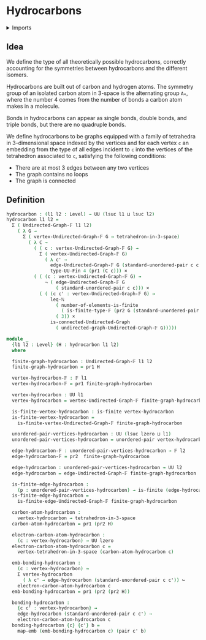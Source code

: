 # Hydrocarbons

<details><summary>Imports</summary>
```agda
module organic-chemistry.hydrocarbons where
open import elementary-number-theory.inequality-natural-numbers
open import finite-group-theory.tetrahedra-in-3-space
open import foundation.cartesian-product-types
open import foundation.dependent-pair-types
open import foundation.embeddings
open import foundation.negation
open import foundation.universe-levels
open import foundation.unordered-pairs
open import graph-theory.connected-undirected-graphs
open import graph-theory.finite-graphs
open import univalent-combinatorics.finite-types
```
</details>

## Idea

We define the type of all theoretically possible hydrocarbons, correctly accounting for the symmetries between hydrocarbons and the different isomers.

Hydrocarbons are built out of carbon and hydrogen atoms. The symmetry group of an isolated carbon atom in 3-space is the alternating group `A₄`, where the number 4 comes from the number of bonds a carbon atom makes in a molecule.

Bonds in hydrocarbons can appear as single bonds, double bonds, and triple bonds, but there are no quadruple bonds.

We define hydrocarbons to be graphs equipped with a family of tetrahedra in 3-dimensional space indexed by the vertices and for each vertex `c` an embedding from the type of all edges incident to `c` into the vertices of the tetrahedron associated to `c`, satisfying the following conditions:

- There are at most 3 edges between any two vertices
- The graph contains no loops
- The graph is connected

## Definition

```agda
hydrocarbon : (l1 l2 : Level) → UU (lsuc l1 ⊔ lsuc l2)
hydrocarbon l1 l2 =
  Σ ( Undirected-Graph-𝔽 l1 l2)
    ( λ G →
      Σ ( vertex-Undirected-Graph-𝔽 G → tetrahedron-in-3-space)
        ( λ C →
          ( ( c : vertex-Undirected-Graph-𝔽 G) →
            Σ ( vertex-Undirected-Graph-𝔽 G)
              ( λ c' →
                edge-Undirected-Graph-𝔽 G (standard-unordered-pair c c')) ↪
                type-UU-Fin 4 (pr1 (C c))) ×
          ( ( (c : vertex-Undirected-Graph-𝔽 G) →
              ¬ ( edge-Undirected-Graph-𝔽 G
                  ( standard-unordered-pair c c))) ×
            ( ( (c c' : vertex-Undirected-Graph-𝔽 G) →
                leq-ℕ
                  ( number-of-elements-is-finite
                    ( is-finite-type-𝔽 (pr2 G (standard-unordered-pair c c'))))
                  ( 3)) ×
                is-connected-Undirected-Graph
                  ( undirected-graph-Undirected-Graph-𝔽 G)))))

module _
  {l1 l2 : Level} (H : hydrocarbon l1 l2)
  where

  finite-graph-hydrocarbon : Undirected-Graph-𝔽 l1 l2
  finite-graph-hydrocarbon = pr1 H

  vertex-hydrocarbon-𝔽 : 𝔽 l1
  vertex-hydrocarbon-𝔽 = pr1 finite-graph-hydrocarbon

  vertex-hydrocarbon : UU l1
  vertex-hydrocarbon = vertex-Undirected-Graph-𝔽 finite-graph-hydrocarbon

  is-finite-vertex-hydrocarbon : is-finite vertex-hydrocarbon
  is-finite-vertex-hydrocarbon =
    is-finite-vertex-Undirected-Graph-𝔽 finite-graph-hydrocarbon

  unordered-pair-vertices-hydrocarbon : UU (lsuc lzero ⊔ l1)
  unordered-pair-vertices-hydrocarbon = unordered-pair vertex-hydrocarbon

  edge-hydrocarbon-𝔽 : unordered-pair-vertices-hydrocarbon → 𝔽 l2
  edge-hydrocarbon-𝔽 = pr2  finite-graph-hydrocarbon

  edge-hydrocarbon : unordered-pair-vertices-hydrocarbon → UU l2
  edge-hydrocarbon = edge-Undirected-Graph-𝔽 finite-graph-hydrocarbon

  is-finite-edge-hydrocarbon :
    (p : unordered-pair-vertices-hydrocarbon) → is-finite (edge-hydrocarbon p)
  is-finite-edge-hydrocarbon =
    is-finite-edge-Undirected-Graph-𝔽 finite-graph-hydrocarbon

  carbon-atom-hydrocarbon :
    vertex-hydrocarbon → tetrahedron-in-3-space
  carbon-atom-hydrocarbon = pr1 (pr2 H)

  electron-carbon-atom-hydrocarbon :
    (c : vertex-hydrocarbon) → UU lzero
  electron-carbon-atom-hydrocarbon c =
    vertex-tetrahedron-in-3-space (carbon-atom-hydrocarbon c)

  emb-bonding-hydrocarbon :
    (c : vertex-hydrocarbon) →
    Σ vertex-hydrocarbon
      ( λ c' → edge-hydrocarbon (standard-unordered-pair c c')) ↪
    electron-carbon-atom-hydrocarbon c
  emb-bonding-hydrocarbon = pr1 (pr2 (pr2 H))

  bonding-hydrocarbon :
    {c c' : vertex-hydrocarbon} →
    edge-hydrocarbon (standard-unordered-pair c c') →
    electron-carbon-atom-hydrocarbon c
  bonding-hydrocarbon {c} {c'} b =
    map-emb (emb-bonding-hydrocarbon c) (pair c' b)
```
